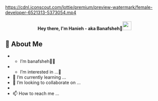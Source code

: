 

<a href="#"> https://cdnl.iconscout.com/lottie/premium/preview-watermark/female-developer-6521313-5373054.mp4 </a>
<h4 align="center">Hey there, I'm Hanieh - aka Banafsheh🦖<img src="https://media.giphy.com/media/hvRJCLFzcasrR4ia7z/giphy.gif" width="28"> </h4>

## 📖 About Me

- * I’m banafsheh🌻🦖
- * I’m interested in ...👀
- 🌱 I’m currently learning ...
- 💞️ I’m looking to collaborate on ...
- 
- 📫 How to reach me ...

<!---
banfshesadeghi/banfshesadeghi is a ✨ special ✨ repository because its `README.md` (this file) appears on your GitHub profile.
You can click the Preview link to take a look at your changes.
--->
